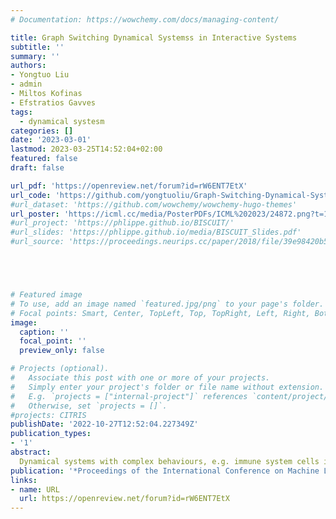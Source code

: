 ```yaml
---
# Documentation: https://wowchemy.com/docs/managing-content/

title: Graph Switching Dynamical Systemss in Interactive Systems
subtitle: ''
summary: ''
authors:
- Yongtuo Liu
- admin
- Miltos Kofinas
- Efstratios Gavves
tags: 
  - dynamical systesm
categories: []
date: '2023-03-01'
lastmod: 2023-03-25T14:52:04+02:00
featured: false
draft: false

url_pdf: 'https://openreview.net/forum?id=rW6ENT7EtX'
url_code: 'https://github.com/yongtuoliu/Graph-Switching-Dynamical-Systems'
#url_dataset: 'https://github.com/wowchemy/wowchemy-hugo-themes'
url_poster: 'https://icml.cc/media/PosterPDFs/ICML%202023/24872.png?t=1689664913.4659803'
#url_project: 'https://phlippe.github.io/BISCUIT/'
#url_slides: 'https://phlippe.github.io/media/BISCUIT_Slides.pdf'
#url_source: 'https://proceedings.neurips.cc/paper/2018/file/39e98420b5e98bfbdc8a619bef7b8f61-Paper.pdf'





# Featured image
# To use, add an image named `featured.jpg/png` to your page's folder.
# Focal points: Smart, Center, TopLeft, Top, TopRight, Left, Right, BottomLeft, Bottom, BottomRight.
image:
  caption: ''
  focal_point: ''
  preview_only: false

# Projects (optional).
#   Associate this post with one or more of your projects.
#   Simply enter your project's folder or file name without extension.
#   E.g. `projects = ["internal-project"]` references `content/project/deep-learning/index.md`.
#   Otherwise, set `projects = []`.
#projects: CITRIS
publishDate: '2022-10-27T12:52:04.227349Z'
publication_types:
- '1'
abstract: 
  Dynamical systems with complex behaviours, e.g. immune system cells interacting with a pathogen, are commonly modelled by splitting the behaviour in different regimes, or modes, each with simpler dynamics, and then learn the switching behaviour from one mode to another. To achieve this, Switching Dynamical Systems (SDS) are a powerful tool that automatically discovers these modes and mode-switching behaviour from time series data. While effective, these methods focus on independent objects, where the modes of one object are independent of the modes of the other objects. In this paper, we focus on the more general interacting object setting for switching dynamical systems, where the per-object dynamics also depend on an unknown and dynamically changing subset of other objects and their modes. To this end, we propose a novel graph-based approach for switching dynamical systems, GRAph Switching dynamical Systems (GRASS), in which we use a dynamic graph to characterize interactions between objects and learn both intra-object and inter-object mode-switching behaviour. For benchmarking, we create two new datasets, a synthesized ODE-driven particles dataset and a real-world Salsa-couple dancing dataset. Experiments show that GRASS can consistently outperforms previous state-of-the-art methods. We will release code and data after acceptance.
publication: '*Proceedings of the International Conference on Machine Learning 2023*'
links:
- name: URL
  url: https://openreview.net/forum?id=rW6ENT7EtX
---
```

